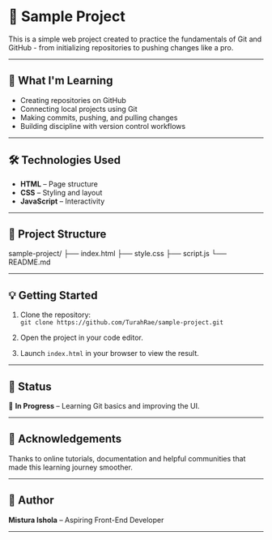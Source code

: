 # 🌟 Sample Project

This is a simple web project created to practice the fundamentals of Git and GitHub - from initializing repositories to pushing changes like a pro.

---

## 🚀 What I'm Learning

- Creating repositories on GitHub  
- Connecting local projects using Git  
- Making commits, pushing, and pulling changes  
- Building discipline with version control workflows  

---

## 🛠️ Technologies Used

- **HTML** – Page structure  
- **CSS** – Styling and layout  
- **JavaScript** – Interactivity  

---

## 📁 Project Structure
sample-project/
├── index.html
├── style.css
├── script.js
└── README.md


---

## 💡 Getting Started

1. Clone the repository:  
   `git clone https://github.com/TurahRae/sample-project.git`

2. Open the project in your code editor.

3. Launch `index.html` in your browser to view the result.

---

## 📌 Status

🚧 **In Progress** – Learning Git basics and improving the UI.

---

## 🙌 Acknowledgements

Thanks to online tutorials, documentation and helpful communities that made this learning journey smoother.

---

## 🧠 Author

**Mistura Ishola** – Aspiring Front-End Developer  

---

